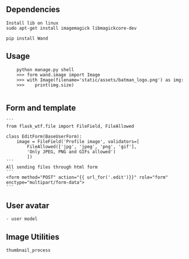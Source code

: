 ## Dependencies
    Install lib on linux 
    sudo apt-get install imagemagick libmagickcore-dev
    
    pip install Wand

## Usage
```
    python manage.py shell
    >>> form wand.image import Image
    >>> with Image(filename='static/assets/batman_logo.png') as img:
    >>>    print(img.size)
    
```
## Form and template
    ```
    from flask_wtf.file import FileField, FileAllowed
    
    class EditForm(BaseUserForm):
        image = FileField('Profile image', validators=[
            FileAllowed(['jpg', 'jpeg', 'png', 'gif'],
            'Only JPEG, PNG and GIFs allowed')
            ])
    ```
    All sending files through html form
    ```
    <form method="POST" action="{{ url_for('.edit')}}" role="form" enctype="multipart/form-data">
    ```
## User avatar
    - user model

## Image Utilities
    thumbnail_process
    
    
    
    
